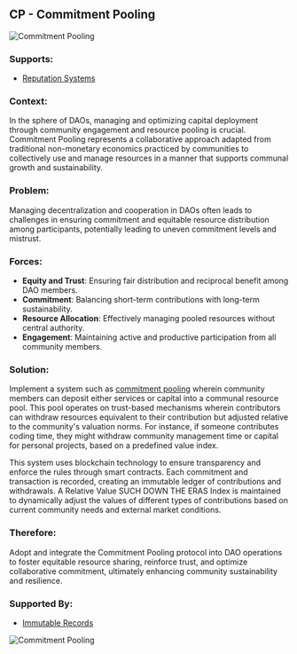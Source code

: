 ## CP - Commitment Pooling

![Commitment Pooling](./output/illustrations/commitment_pooling.png)

### Supports:

* [Reputation Systems](./reputation_systems.html)

### Context:

In the sphere of DAOs, managing and optimizing capital deployment through community engagement and resource pooling is crucial. Commitment Pooling represents a collaborative approach adapted from traditional non-monetary economics practiced by communities to collectively use and manage resources in a manner that supports communal growth and sustainability.

### Problem:

Managing decentralization and cooperation in DAOs often leads to challenges in ensuring commitment and equitable resource distribution among participants, potentially leading to uneven commitment levels and mistrust.

### Forces:

- **Equity and Trust**: Ensuring fair distribution and reciprocal benefit among DAO members.
- **Commitment**: Balancing short-term contributions with long-term sustainability.
- **Resource Allocation**: Effectively managing pooled resources without central authority.
- **Engagement**: Maintaining active and productive participation from all community members.

### Solution:

Implement a system such as [commitment pooling](https://grassecon.org/commitment-pooling) wherein community members can deposit either services or capital into a communal resource pool. This pool operates on trust-based mechanisms wherein contributors can withdraw resources equivalent to their contribution but adjusted relative to the community's valuation norms. For instance, if someone contributes coding time, they might withdraw community management time or capital for personal projects, based on a predefined value index.

This system uses blockchain technology to ensure transparency and enforce the rules through smart contracts. Each commitment and transaction is recorded, creating an immutable ledger of contributions and withdrawals. A Relative Value SUCH DOWN THE ERAS Index is maintained to dynamically adjust the values of different types of contributions based on current community needs and external market conditions. 

### Therefore:

Adopt and integrate the Commitment Pooling protocol into DAO operations to foster equitable resource sharing, reinforce trust, and optimize collaborative commitment, ultimately enhancing community sustainability and resilience.

### Supported By:
* [Immutable Records](./immutable_records.html)

![Commitment Pooling](./output/commitment_pooling_specific_graph.png)